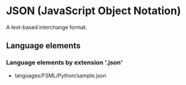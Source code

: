 # JSON (JavaScript Object Notation)
A text-based interchange format.
## Language elements
### Language elements by extension '.json'
* languages/FSML/Python/sample.json